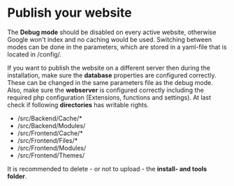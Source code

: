 # Publish your website

The **Debug mode** should be disabled on every active website, otherwise Google won't index and no caching would be used. Switching between modes can be done in the parameters, which are stored in a yaml-file that is located in /config/.

If you want to publish the website on a different server then during the installation, make sure the **database** properties are configured correctly. These can be changed in the same parameters file as the debug mode. Also, make sure the **webserver** is configured correctly including the required php configuration (Extensions, functions and settings). At last check if following **directories** has writable rights.

* /src/Backend/Cache/*
* /src/Backend/Modules/
* /src/Frontend/Cache/*
* /src/Frontend/Files/*
* /src/Frontend/Modules/
* /src/Frontend/Themes/

It is recommended to delete - or not to upload - the **install- and tools folder**.
